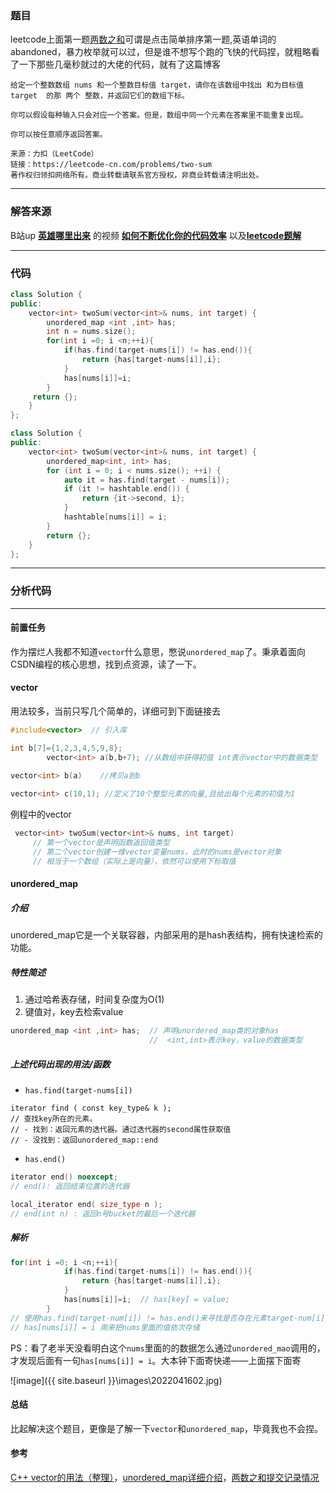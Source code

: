 ### 题目

leetcode上面第一题[两数之和](https://leetcode-cn.com/problems/two-sum/)可谓是点击简单排序第一题,英语单词的abandoned，暴力枚举就可以过，但是谁不想写个跑的飞快的代码捏，就粗略看了一下那些几毫秒就过的大佬的代码，就有了这篇博客

```
给定一个整数数组 nums 和一个整数目标值 target，请你在该数组中找出 和为目标值 target  的那 两个 整数，并返回它们的数组下标。

你可以假设每种输入只会对应一个答案。但是，数组中同一个元素在答案里不能重复出现。

你可以按任意顺序返回答案。

来源：力扣（LeetCode）
链接：https://leetcode-cn.com/problems/two-sum
著作权归领扣网络所有。商业转载请联系官方授权，非商业转载请注明出处。
```

***

### 解答来源

B站up [**英雄哪里出来**](https://space.bilibili.com/319521269) 的视频 [**如何不断优化你的代码效率**](https://www.bilibili.com/video/BV1LZ4y167Us/?spm_id_from=333.788) 以及[**leetcode题解**](https://leetcode-cn.com/submissions/detail/300893887/)

***

### 代码

```c++
class Solution {
public:
    vector<int> twoSum(vector<int>& nums, int target) {
        unordered_map <int ,int> has;
        int n = nums.size();
        for(int i =0; i <n;++i){
            if(has.find(target-nums[i]) != has.end()){
                return {has[target-nums[i]],i};
            }
            has[nums[i]]=i;
        }
     return {};
    }
};
```

```c++
class Solution {
public:
    vector<int> twoSum(vector<int>& nums, int target) {
        unordered_map<int, int> has;
        for (int i = 0; i < nums.size(); ++i) {
            auto it = has.find(target - nums[i]);
            if (it != hashtable.end()) {
                return {it->second, i};
            }
            hashtable[nums[i]] = i;
        }
        return {};
    }
};
```

***

### 分析代码

***

#### 前置任务

作为摆烂人我都不知道`vector`什么意思，憋说`unordered_map`了。秉承着面向CSDN编程的核心思想，找到点资源，读了一下。

#### vector

用法较多，当前只写几个简单的，详细可到下面链接去

```c++
#include<vector>  // 引入库

int b[7]={1,2,3,4,5,9,8};
        vector<int> a(b,b+7); //从数组中获得初值 int表示vector中的数据类型

vector<int> b(a) 	//拷贝a到b 
    
vector<int> c(10,1); //定义了10个整型元素的向量,且给出每个元素的初值为1
```

例程中的vector

```c++
 vector<int> twoSum(vector<int>& nums, int target)
     // 第一个vector是声明函数返回值类型
     // 第二个vector创建一维vector变量nums，此时的nums是vector对象
     // 相当于一个数组（实际上是向量），依然可以使用下标取值
```

#### unordered_map

##### 介绍

unordered_map它是一个关联容器，内部采用的是hash表结构，拥有快速检索的功能。

##### 特性简述

1. 通过哈希表存储，时间复杂度为O(1)
2. 键值对，key去检索value

```c++
unordered_map <int ,int> has;  // 声明unordered_map类的对象has
							   //  <int,int>表示key，value的数据类型
```

##### 上述代码出现的用法/函数

- `has.find(target-nums[i])`

```
iterator find ( const key_type& k );    
// 查找key所在的元素。
// - 找到：返回元素的迭代器。通过迭代器的second属性获取值
// - 没找到：返回unordered_map::end
```

- `has.end()`

```c++
iterator end() noexcept;
// end(): 返回结束位置的迭代器

local_iterator end( size_type n );
// end(int n) : 返回n号bucket的最后一个迭代器
```

##### 解析

```c++
for(int i =0; i <n;++i){
            if(has.find(target-nums[i]) != has.end()){
                return {has[target-nums[i]],i};
            }
            has[nums[i]]=i;  // has[key] = value;
        }
// 使用has.find(target-num[i]) != has.end()来寻找是否存在元素target-num[i]
// has[nums[i]] = i 用来把nums里面的值依次存储
```

PS：看了老半天没看明白这个`nums`里面的的数据怎么通过`unordered_mao`调用的，才发现后面有一句`has[nums[i]] = i`。大本钟下面寄快递——上面摆下面寄

![image]({{ site.baseurl }}\images\2022041602.jpg)

#### 总结

比起解决这个题目，更像是了解一下`vector`和`unordered_map`，毕竟我也不会捏。

#### 参考

[C++ vector的用法（整理）](https://blog.csdn.net/wkq0825/article/details/82255984?ops_request_misc=%7B%22request%5Fid%22%3A%22165008275516780255296482%22%2C%22scm%22%3A%2220140713.130102334.pc%5Fall.%22%7D&request_id=165008275516780255296482&biz_id=0&utm_medium=distribute.pc_search_result.none-task-blog-2~all~first_rank_ecpm_v1~rank_v31_ecpm-3-82255984.142^v9^pc_search_result_cache,157^v4^control&utm_term=vector&spm=1018.2226.3001.4187)，[unordered_map详细介绍](https://blog.csdn.net/lizhengze1117/article/details/96728468?ops_request_misc=%7B%22request%5Fid%22%3A%22165008265416780255233400%22%2C%22scm%22%3A%2220140713.130102334.pc%5Fall.%22%7D&request_id=165008265416780255233400&biz_id=0&utm_medium=distribute.pc_search_result.none-task-blog-2~all~first_rank_ecpm_v1~rank_v31_ecpm-1-96728468.142^v9^pc_search_result_cache,157^v4^control&utm_term=unordered_map&spm=1018.2226.3001.4187)，[两数之和提交记录情况](https://leetcode-cn.com/submissions/detail/300893887/)